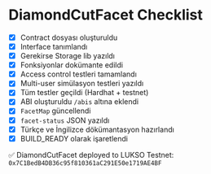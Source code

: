 # DiamondCutFacet Checklist

- [x] Contract dosyası oluşturuldu
- [x] Interface tanımlandı
- [x] Gerekirse Storage lib yazıldı
- [x] Fonksiyonlar dokümante edildi
- [x] Access control testleri tamamlandı
- [x] Multi-user simülasyon testleri yazıldı
- [x] Tüm testler geçildi (Hardhat + testnet)
- [x] ABI oluşturuldu `/abis` altına eklendi
- [x] `FacetMap` güncellendi
- [x] `facet-status` JSON yazıldı
- [x] Türkçe ve İngilizce dökümantasyon hazırlandı
- [x] BUILD_READY olarak işaretlendi

✅ DiamondCutFacet deployed to LUKSO Testnet: `0x7C1BedB4DB36c95f810361aC291E50e1719AE4BF`